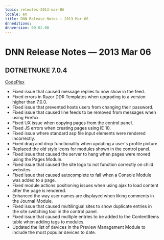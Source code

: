 ```yaml
---
topic: relnotes-2013-mar-06
locale: en
title: DNN Release Notes — 2013 Mar 06
dnneditions: 
dnnversion: 09.02.00
---
```


# DNN Release Notes — 2013 Mar 06

## DOTNETNUKE 7.0.4

[CodePlex](http://dotnetnuke.codeplex.com/releases/view/102566)

*   Fixed issue that caused message replies to now show in the feed.
*   Fixed errors in Razor DDR Templates when upgrading to a version higher than 7.0.0.
*   Fixed issue that prevented hosts users from changing their password.
*   Fixed issue that caused line feeds to be removed from messages when using Firefox.
*   Fixed UX issue when copying pages from the control panel.
*   Fixed JS errors when creating pages using IE 10.
*   Fixed issue where standard asp file input elements were rendered incorrectly.
*   Fixed drag and drop functionality when updating a user's profile picture.
*   Replaced the old style icons for modules shown in the control panel.
*   Fixed issue that caused the server to hang when pages were moved using the Pages Module.
*   Fixed issue that caused the site logo to not function correctly on child websites.
*   Fixed issue that caused autocomplete to fail when a Console Module was added to a page.
*   Fixed module actions positioning issues when using ajax to load content after the page is rendered.
*   Enhanced the way user names are displayed when liking comments in the Journal Module.
*   Fixed issue that caused multilingual sites to show duplicate entries in the site switching tool in the control panel.
*   Fixed issue that caused multiple entries to be added to the ContentItems table when adding tags to modules.
*   Updated the list of devices in the Preview Management Module to include the most popular devices to date.